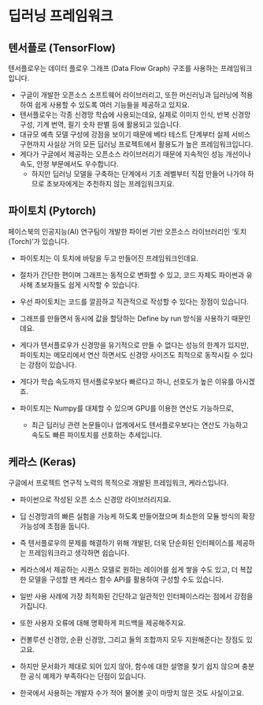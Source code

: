 # 딥러닝 프레임워크

## 텐서플로 (TensorFlow)

텐서플로우는 데이터 플로우 그래프 (Data Flow Graph) 구조를 사용하는 프레임워크입니다.

- 구글이 개발한 오픈소스 소프트웨어 라이브러리고, 또한 머신러닝과 딥러닝에 적용하여 쉽게 사용할 수 있도록 여러 기능들을 제공하고 있지요.
- 텐서플로우는 각종 신경망 학습에 사용되는데요, 실제로 이미지 인식, 반복 신경망 구성, 기계 번역, 필기 숫자 판별 등에 활용되고 있습니다.
- 대규모 예측 모델 구성에 강점을 보이기 때문에 베타 테스트 단계부터 실제 서비스 구현까지 사실상 거의 모든 딥러닝 프로젝트에서 활용도가 높은 프레임워크입니다.
- 게다가 구글에서 제공하는 오픈소스 라이브러리기 때문에 지속적인 성능 개선이나 속도, 안정 부문에서도 우수합니다.
    -  하지만 딥러닝 모델을 구축하는 단계에서 기초 레벨부터 직접 만들어 나가야 하므로 초보자에게는 추천하지 않는 프레임워크지요.

## 파이토치 (Pytorch)

페이스북의 인공지능(AI) 연구팀이 개발한 파이썬 기반 오픈소스 라이브러리인 ‘토치(Torch)’가 있습니다.

- 파이토치는 이 토치에 바탕을 두고 만들어진 프레임워크인데요.
- 절차가 간단한 편이며 그래프는 동적으로 변화할 수 있고, 코드 자체도 파이썬과 유사해 초보자들도 쉽게 시작할 수 있습니다.

- 우선 파이토치는 코드를 깔끔하고 직관적으로 작성할 수 있다는 장점이 있습니다.
- 그래프를 만들면서 동시에 값을 할당하는 Define by run 방식을 사용하기 때문인데요.

- 게다가 텐서플로우가 신경망을 유기적으로 만들 수 없다는 성능의 한계가 있지만, 파이토치는 메모리에서 연산 하면서도 신경망 사이즈도 최적으로 동작시킬 수 있다는 강점이 있습니다.
- 게다가 학습 속도까지 텐서플로우보다 빠르다고 하니, 선호도가 높은 이유를 아시겠죠.
- 파이토치는 Numpy를 대체할 수 있으며 GPU를 이용한 연산도 가능하므로,
    - 최근 딥러닝 관련 논문들이나 업계에서도 텐서플로우보다는 연산도 가능하고 속도도 빠른 파이토치를 선호하는 추세입니다.

## 케라스 (Keras)

구글에서 프로젝트 연구적 노력의 목적으로 개발된 프레임워크, 케라스입니다.

- 파이썬으로 작성된 오픈 소스 신경망 라이브러리지요.
- 딥 신경망과의 빠른 실험을 가능케 하도록 만들어졌으며 최소한의 모듈 방식의 확장 가능성에 초점을 둡니다.
- 즉 텐서플로우의 문제를 해결하기 위해 개발된, 더욱 단순화된 인터페이스를 제공하는 프레임워크라고 생각하면 쉽습니다.
- 케라스에서 제공하는 시퀀스 모델로 원하는 레이어를 쉽게 쌓을 수도 있고, 더 복잡한 모델을 구성할 땐 케라스 함수 API를 활용하여 구성할 수도 있습니다.

- 일반 사용 사례에 가장 최적화된 간단하고 일관적인 인터페이스라는 점에서 강점을 가집니다.
- 또한 사용자 오류에 대해 명확하게 피드백을 제공해주지요.
- 컨볼루션 신경망, 순환 신경망, 그리고 둘의 조합까지 모두 지원해준다는 장점도 있고요.
- 하지만 문서화가 제대로 되어 있지 않아, 함수에 대한 설명을 찾기 쉽지 않으며 충분한 공식 예제가 부족하다는 단점이 있습니다.
- 한국에서 사용하는 개발자 수가 적어 물어볼 곳이 마땅치 않은 것도 사실이고요.

